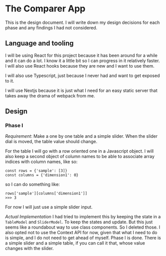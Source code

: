 # The Comparer App

This is the design document. I will write down my design decisions for each phase and any findings I had not considered.

## Language and tooling

I will be using React for this project because it has been around for a while and it can do a lot. I know it a little bit
so I can progress in it relatively faster. I will also use React hooks because they are new and I want to use them. 

I will also use Typescript, just because I never had and want to get exposed to it.

I will use Nextjs because it is just what I need for an easy static server that takes away the drama of webpack from me.

## Design

### Phase I

*Requirement*: Make a one by one table and a simple slider. When the slider dial is moved, the table value should change.

For the table I will go with a row oriented one in a Javascript object. I will also keep a second object of column names to be able
to associate array indices with column names, like so:

```
const rows = {'sample': [3]}
const columns = {'dimension1': 0}
```
so I can do something like:

```
rows['sample'][columns['dimension1']]
>>> 3
```

For now I will just use a simple slider input.

*Actual Implementation*
I had tried to implement this by keeping the state in a `TableModel` and `SliderModel`. To keep the states and update. But this just 
seems like a roundabout way to use class components. So I deleted those. I also opted not to use the Context API for now, given that what I need to do is simple, and I do not need to get ahead of myself. Phase I is done. There is a simple slider and a simple table, if you can call it that, whose value changes with the slider.



